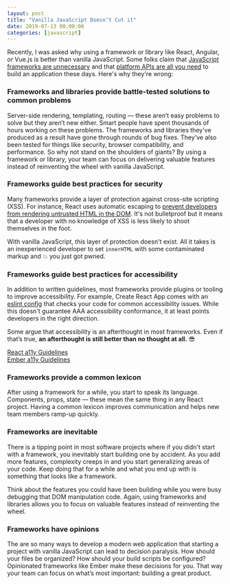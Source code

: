 ```yaml
---
layout: post
title: "Vanilla JavaScript Doesn’t Cut it"
date: 2019-07-13 00:00:00
categories: [javascript]
---
```


Recently, I was asked why using a framework or library like React, Angular, or Vue.js is better than vanilla JavaScript. Some folks claim that [JavaScript frameworks are unnecessary](https://dev.to/gypsydave5/why-you-shouldnt-use-a-web-framework-3g24) and that [platform APIs are all you need](https://gomakethings.com/javascript-frameworks-are-better-for-accessibility-and-other-myths/) to build an application these days. Here's why they're wrong:

### Frameworks and libraries provide battle-tested solutions to common problems 

Server-side rendering, templating, routing — these aren’t easy problems to solve but they aren’t new either. Smart people have spent thousands of hours working on these problems. The frameworks and libraries they've produced as a result have gone through rounds of bug fixes. They’ve also been tested for things like security, browser compatibility, and performance. So why not stand on the shoulders of giants? By using a framework or library, your team can focus on delivering valuable features instead of reinventing the wheel with vanilla JavaScript.

### Frameworks guide best practices for security 

Many frameworks provide a layer of protection against cross-site scripting (XSS). For instance, React uses automatic escaping to [prevent developers from rendering untrusted HTML in the DOM](https://reactjs.org/docs/dom-elements.html#dangerouslysetinnerhtml). It's not bulletproof but it means that a developer with no knowledge of XSS is less likely to shoot themselves in the foot. 

With vanilla JavaScript, this layer of protection doesn't exist. All it takes is an inexperienced developer to set `innerHTML` with some contaminated markup and 💥 you just got pwned.

### Frameworks guide best practices for accessibility 

In addition to written guidelines, most frameworks provide plugins or tooling to improve accessibility. For example, Create React App comes with an [eslint config](https://github.com/facebook/create-react-app/blob/master/packages/eslint-config-react-app/README.md#accessibility-checks) that checks your code for common accessibility issues. While this doesn't guarantee AAA accessibility conformance, it at least points developers in the right direction. 

Some argue that accessibility is an afterthought in most frameworks. Even if that’s true, **an afterthought is still better than no thought at all.** 😎

[React a11y Guidelines](https://reactjs.org/docs/accessibility.html)<br>
[Ember a11y Guidelines](https://guides.emberjs.com/release/reference/accessibility-guide/)

### Frameworks provide a common lexicon 

After using a framework for a while, you start to speak its language. Components, props, state — these mean the same thing in any React project. Having a common lexicon improves communication and helps new team members ramp-up quickly.

### Frameworks are inevitable

There is a tipping point in most software projects where if you didn't start with a framework, you inevitably start building one by accident. As you add more features, complexity creeps in and you start generalizing areas of your code. Keep doing that for a while and what you end up with is something that looks like a framework.

Think about the features you could have been building while you were busy debugging that DOM manipulation code. Again, using frameworks and libraries allows you to focus on valuable features instead of reinventing the wheel.

### Frameworks have opinions

The are so many ways to develop a modern web application that starting a project with vanilla JavaScript can lead to decision paralysis. How should your files be organized? How should your build scripts be configured? Opinionated frameworks like Ember make these decisions for you. That way your team can focus on what’s most important: building a great product.


